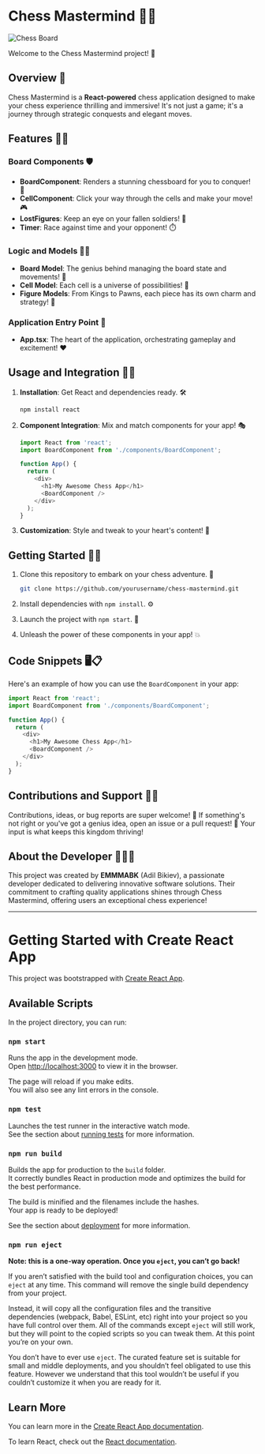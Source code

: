 # Chess Mastermind 🚀👑

![Chess Board](https://i.ibb.co/M89nbnh/Black-And-Grey-Chess-Tournament-Instagram-Post.png")

Welcome to the Chess Mastermind project! 🌟

## Overview 🎯

Chess Mastermind is a **React-powered** chess application designed to make your chess experience thrilling and immersive! It's not just a game; it's a journey through strategic conquests and elegant moves.

## Features 🌈✨

### Board Components 🛡️

- **BoardComponent**: Renders a stunning chessboard for you to conquer! 🏰
- **CellComponent**: Click your way through the cells and make your move! 🎮
- **LostFigures**: Keep an eye on your fallen soldiers! 👀
- **Timer**: Race against time and your opponent! ⏱️

### Logic and Models 🧠💡

- **Board Model**: The genius behind managing the board state and movements! 🤖
- **Cell Model**: Each cell is a universe of possibilities! 🌌
- **Figure Models**: From Kings to Pawns, each piece has its own charm and strategy! 👑

### Application Entry Point 🚪

- **App.tsx**: The heart of the application, orchestrating gameplay and excitement! ❤️

## Usage and Integration 🚀🔌

1. **Installation**: Get React and dependencies ready. 🛠️
   ```bash
   npm install react
   ```

2. **Component Integration**: Mix and match components for your app! 🎭
   ```javascript
   import React from 'react';
   import BoardComponent from './components/BoardComponent';

   function App() {
     return (
       <div>
         <h1>My Awesome Chess App</h1>
         <BoardComponent />
       </div>
     );
   }
   ```

3. **Customization**: Style and tweak to your heart's content! 🎨

## Getting Started 🏁🚀

1. Clone this repository to embark on your chess adventure. 🏰
   ```bash
   git clone https://github.com/yourusername/chess-mastermind.git
   ```

2. Install dependencies with `npm install`. ⚙️

3. Launch the project with `npm start`. 🚀

4. Unleash the power of these components in your app! 💥

## Code Snippets 🖥️📋

Here's an example of how you can use the `BoardComponent` in your app:

```javascript
import React from 'react';
import BoardComponent from './components/BoardComponent';

function App() {
  return (
    <div>
      <h1>My Awesome Chess App</h1>
      <BoardComponent />
    </div>
  );
}
```

## Contributions and Support 🤝🚀

Contributions, ideas, or bug reports are super welcome! 🙌 If something's not right or you've got a genius idea, open an issue or a pull request! 🌟 Your input is what keeps this kingdom thriving!

## About the Developer 🧙‍♂️🌟

This project was created by **EMMMABK** (Adil Bikiev), a passionate developer dedicated to delivering innovative software solutions. Their commitment to crafting quality applications shines through Chess Mastermind, offering users an exceptional chess experience!

---

# Getting Started with Create React App

This project was bootstrapped with [Create React App](https://github.com/facebook/create-react-app).

## Available Scripts

In the project directory, you can run:

### `npm start`

Runs the app in the development mode.\
Open [http://localhost:3000](http://localhost:3000) to view it in the browser.

The page will reload if you make edits.\
You will also see any lint errors in the console.

### `npm test`

Launches the test runner in the interactive watch mode.\
See the section about [running tests](https://facebook.github.io/create-react-app/docs/running-tests) for more information.

### `npm run build`

Builds the app for production to the `build` folder.\
It correctly bundles React in production mode and optimizes the build for the best performance.

The build is minified and the filenames include the hashes.\
Your app is ready to be deployed!

See the section about [deployment](https://facebook.github.io/create-react-app/docs/deployment) for more information.

### `npm run eject`

**Note: this is a one-way operation. Once you `eject`, you can’t go back!**

If you aren’t satisfied with the build tool and configuration choices, you can `eject` at any time. This command will remove the single build dependency from your project.

Instead, it will copy all the configuration files and the transitive dependencies (webpack, Babel, ESLint, etc) right into your project so you have full control over them. All of the commands except `eject` will still work, but they will point to the copied scripts so you can tweak them. At this point you’re on your own.

You don’t have to ever use `eject`. The curated feature set is suitable for small and middle deployments, and you shouldn’t feel obligated to use this feature. However we understand that this tool wouldn’t be useful if you couldn’t customize it when you are ready for it.

## Learn More

You can learn more in the [Create React App documentation](https://facebook.github.io/create-react-app/docs/getting-started).

To learn React, check out the [React documentation](https://reactjs.org/).
